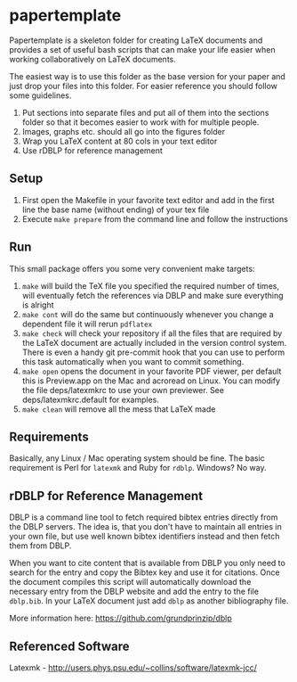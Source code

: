 # papertemplate

Papertemplate is a skeleton folder for creating LaTeX documents and provides a
set of useful bash scripts that can make your life easier when working
collaboratively on LaTeX documents.

The easiest way is to use this folder as the base version for your paper and
just drop your files into this folder. For easier reference you should follow
some guidelines.

  1. Put sections into separate files and put all of them into the sections
     folder so that it becomes easier to work with for multiple people.
  2. Images, graphs etc. should all go into the figures folder
  3. Wrap you LaTeX content at 80 cols in your text editor
  4. Use rDBLP for reference management

## Setup

  1. First open the Makefile in your favorite text editor and add in the first
     line the base name (without ending) of your tex file
  2. Execute `make prepare` from the command line and follow the instructions

## Run

This small package offers you some very convenient make targets:

  1. `make` will build the TeX file you specified the required number of times,
     will eventually fetch the references via DBLP and make sure everything is
     alright
  2. `make cont` will do the same but continuously whenever you change a
     dependent file it will rerun `pdflatex`
  3. `make check` will check your repository if all the files that are required
     by the LaTeX document are actually included in the version control system.
     There is even a handy git pre-commit hook that you can use to perform this
     task automatically when you want to commit something.
  4. `make open` opens the document in your favorite PDF viewer, per default
     this is Preview.app on the Mac and acroread on Linux. You can modify the
     file deps/latexmkrc to use your own previewer. See deps/latexmkrc.default
     for examples.
  5. `make clean` will remove all the mess that LaTeX made

## Requirements

Basically, any Linux / Mac operating system should be fine. The basic
requirement is Perl for `latexmk` and Ruby for `rdblp`. Windows? No way. 

## rDBLP for Reference Management

DBLP is a command line tool to fetch required bibtex entries directly from the
DBLP servers. The idea is, that you don't have to maintain all entries in your
own file, but use well known bibtex identifiers instead and then fetch them from
DBLP.

When you want to cite content that is available from DBLP you only need to
search for the entry and copy the Bibtex key and use it for citations. Once the
document compiles this script will automatically download the necessary entry
from the DBLP website and add the entry to the file `dblp.bib`. In your LaTeX
document just add `dblp` as another bibliography file.

More information here: https://github.com/grundprinzip/dblp


## Referenced Software

  Latexmk - http://users.phys.psu.edu/~collins/software/latexmk-jcc/


